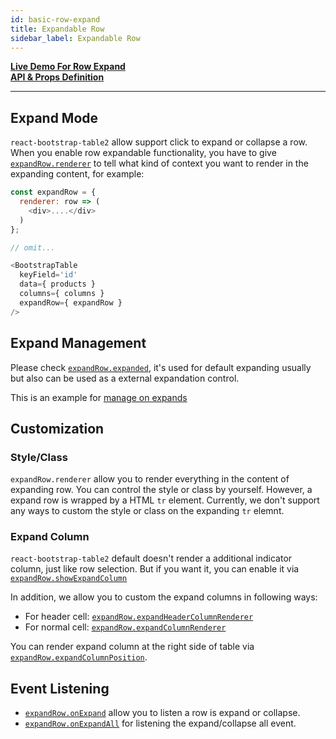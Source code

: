 ```yaml
---
id: basic-row-expand
title: Expandable Row
sidebar_label: Expandable Row
---
```


**[Live Demo For Row Expand](../storybook/index.html?selectedKind=Row%20Expand)**   
**[API & Props Definition](./row-expand-props.html)**

-----

## Expand Mode

`react-bootstrap-table2` allow support click to expand or collapse a row. When you enable row expandable functionality, you have to give [`expandRow.renderer`](./row-expand-props.html#expandrowrenderer-function) to tell what kind of context you want to render in the expanding content, for example: 

```js
const expandRow = {
  renderer: row => (
    <div>....</div>
  )
};

// omit...

<BootstrapTable
  keyField='id'
  data={ products }
  columns={ columns }
  expandRow={ expandRow }
/>

```

## Expand Management
Please check [`expandRow.expanded`](./row-expand-props.html#expandrowexpanded-array), it's used for default expanding usually but also can be used as a external expandation control.   

This is an example for [manage on expands](../storybook/index.html?selectedKind=Row%20Expand&selectedStory=Expand%20Management)

## Customization

### Style/Class
`expandRow.renderer` allow you to render everything in the content of expanding row. You can control the style or class by yourself. However, a expand row is wrapped by a HTML `tr` element. Currently, we don't support any ways to custom the style or class on the expanding `tr` elemnt.

### Expand Column
`react-bootstrap-table2` default doesn't render a additional indicator column, just like row selection. But if you want it, you can enable it via [`expandRow.showExpandColumn`](./row-expand-props.html#expandrowshowexpandcolumn-bool)

In addition, we allow you to custom the expand columns in following ways:

* For header cell: [`expandRow.expandHeaderColumnRenderer`](row-expand-props.html#expandrowexpandheadercolumnrenderer-function)
* For normal cell: [`expandRow.expandColumnRenderer`](./row-expand-props.html#expandrowexpandcolumnrenderer-function)


You can render expand column at the right side of table via [`expandRow.expandColumnPosition`](./row-expand-props.html#expandrowexpandcolumnposition-string).


## Event Listening

* [`expandRow.onExpand`](./row-expand-props.html#expandrowonexpand-function) allow you to listen a row is expand or collapse. 
* [`expandRow.onExpandAll`](./row-expand-props.html#expandrowonexpandall-function) for listening the expand/collapse all event.
